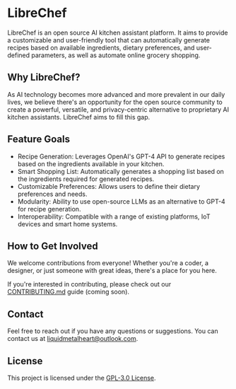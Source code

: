 # LibreChef

LibreChef is an open source AI kitchen assistant platform. It aims to provide a customizable and user-friendly tool that can automatically generate recipes based on available ingredients, dietary preferences, and user-defined parameters, as well as automate online grocery shopping.

## Why LibreChef?

As AI technology becomes more advanced and more prevalent in our daily lives, we believe there's an opportunity for the open source community to create a powerful, versatile, and privacy-centric alternative to proprietary AI kitchen assistants. LibreChef aims to fill this gap.

## Feature Goals

- Recipe Generation: Leverages OpenAI's GPT-4 API to generate recipes based on the ingredients available in your kitchen.
- Smart Shopping List: Automatically generates a shopping list based on the ingredients required for generated recipes.
- Customizable Preferences: Allows users to define their dietary preferences and needs.
- Modularity: Ability to use open-source LLMs as an alternative to GPT-4 for recipe generation.
- Interoperability: Compatible with a range of existing platforms, IoT devices and smart home systems. 

## How to Get Involved

We welcome contributions from everyone! Whether you're a coder, a designer, or just someone with great ideas, there's a place for you here.

If you're interested in contributing, please check out our [CONTRIBUTING.md](CONTRIBUTING.md) guide (coming soon).

## Contact

Feel free to reach out if you have any questions or suggestions. You can contact us at liquidmetalheart@outlook.com.

## License

This project is licensed under the [GPL-3.0 License](LICENSE).
